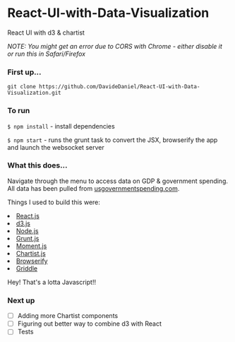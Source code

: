 # React-UI-with-Data-Visualization
React UI with d3 &amp; chartist 

*NOTE: You might get an error due to CORS with Chrome - either disable it or run this in Safari/Firefox*

### First up...
`git clone https://github.com/DavideDaniel/React-UI-with-Data-Visualization.git`

### To run
`$ npm install` - install dependencies

`$ npm start` - runs the grunt task to convert the JSX, browserify the app and launch the websocket server


### What this does...
Navigate through the menu to access data on GDP & government spending. All data has been pulled from <a href="www.usgovernmentspending.com/">usgovernmentspending.com</a>.

Things I used to build this were:
<li><a href="https://facebook.github.io/react/docs/why-react.html">React.js</a></li>
<li><a href="http://d3js.org/">d3.js</a></li>
<li><a href="https://nodejs.org/">Node.js</a></li>
<li><a href="http://gruntjs.com/">Grunt.js</a></li>
<li><a href="http://momentjs.com/">Moment.js</a></li>
<li><a href="http://momentjs.com/">Chartist.js</a></li>
<li><a href="http://browserify.org/">Browserify</a></li>
<li><a href="http://griddlegriddle.github.io/Griddle/">Griddle</a></li>

Hey! That's a lotta Javascript!!

### Next up
* [ ] Adding more Chartist components
* [ ] Figuring out better way to combine d3 with React
* [ ] Tests
